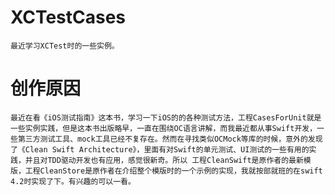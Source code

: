 # XCTestCases

    最近学习XCTest时的一些实例。
    
# 创作原因
    
    最近在看《iOS测试指南》这本书，学习一下iOS的的各种测试方法，工程CasesForUnit就是一些实例实践，但是这本书出版略早，一直在围绕OC语言讲解，而我最近都从事Swift开发，一些第三方测试工具、mock工具已经不复存在。然而在寻找类似OCMock等库的时候，意外的发现了《Clean Swift Architecture》，里面有对Swift的单元测试、UI测试的一些有用的实践，并且对TDD驱动开发也有应用，感觉很新奇。所以 工程CleanSwift是原作者的最新模版，工程CleanStore是原作者在介绍整个模版时的一个示例的实现，我就按部就班的在swift 4.2时实现了下。有兴趣的可以一看。
